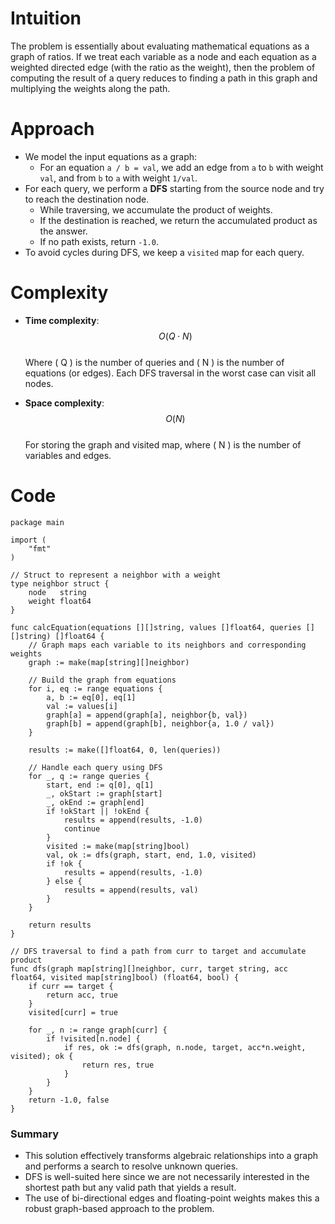 # Intuition
The problem is essentially about evaluating mathematical equations as a graph of ratios. If we treat each variable as a node and each equation as a weighted directed edge (with the ratio as the weight), then the problem of computing the result of a query reduces to finding a path in this graph and multiplying the weights along the path.

# Approach
- We model the input equations as a graph:
    - For an equation `a / b = val`, we add an edge from `a` to `b` with weight `val`, and from `b` to `a` with weight `1/val`.
- For each query, we perform a **DFS** starting from the source node and try to reach the destination node.
    - While traversing, we accumulate the product of weights.
    - If the destination is reached, we return the accumulated product as the answer.
    - If no path exists, return `-1.0`.
- To avoid cycles during DFS, we keep a `visited` map for each query.

# Complexity
- **Time complexity**: $$O(Q \cdot N)$$  
  Where \( Q \) is the number of queries and \( N \) is the number of equations (or edges). Each DFS traversal in the worst case can visit all nodes.

- **Space complexity**: $$O(N)$$  
  For storing the graph and visited map, where \( N \) is the number of variables and edges.

# Code
```golang
package main

import (
	"fmt"
)

// Struct to represent a neighbor with a weight
type neighbor struct {
	node   string
	weight float64
}

func calcEquation(equations [][]string, values []float64, queries [][]string) []float64 {
	// Graph maps each variable to its neighbors and corresponding weights
	graph := make(map[string][]neighbor)

	// Build the graph from equations
	for i, eq := range equations {
		a, b := eq[0], eq[1]
		val := values[i]
		graph[a] = append(graph[a], neighbor{b, val})
		graph[b] = append(graph[b], neighbor{a, 1.0 / val})
	}

	results := make([]float64, 0, len(queries))

	// Handle each query using DFS
	for _, q := range queries {
		start, end := q[0], q[1]
		_, okStart := graph[start]
		_, okEnd := graph[end]
		if !okStart || !okEnd {
			results = append(results, -1.0)
			continue
		}
		visited := make(map[string]bool)
		val, ok := dfs(graph, start, end, 1.0, visited)
		if !ok {
			results = append(results, -1.0)
		} else {
			results = append(results, val)
		}
	}

	return results
}

// DFS traversal to find a path from curr to target and accumulate product
func dfs(graph map[string][]neighbor, curr, target string, acc float64, visited map[string]bool) (float64, bool) {
	if curr == target {
		return acc, true
	}
	visited[curr] = true

	for _, n := range graph[curr] {
		if !visited[n.node] {
			if res, ok := dfs(graph, n.node, target, acc*n.weight, visited); ok {
				return res, true
			}
		}
	}
	return -1.0, false
}
```

### Summary
- This solution effectively transforms algebraic relationships into a graph and performs a search to resolve unknown queries.
- DFS is well-suited here since we are not necessarily interested in the shortest path but any valid path that yields a result.
- The use of bi-directional edges and floating-point weights makes this a robust graph-based approach to the problem.
